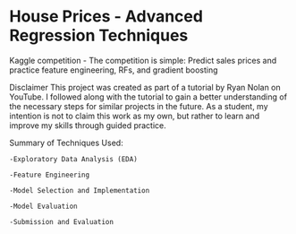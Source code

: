 # House Prices - Advanced Regression Techniques

 Kaggle competition - The competition is simple: Predict sales prices and practice feature engineering, RFs, and gradient boosting

Disclaimer
This project was created as part of a tutorial by Ryan Nolan on YouTube. I followed along with the tutorial to gain a better understanding of the necessary steps for similar projects in the future. As a student, my intention is not to claim this work as my own, but rather to learn and improve my skills through guided practice.

Summary of Techniques Used:


    -Exploratory Data Analysis (EDA)
    
    -Feature Engineering
    
    -Model Selection and Implementation
    
    -Model Evaluation
    
    -Submission and Evaluation
